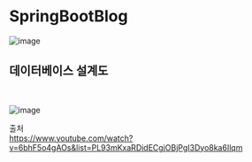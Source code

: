 # SpringBootBlog
![image](https://github.com/jhe2426/SpringBootBlog/assets/117806984/d6a2940f-f062-4ad0-af01-6c4fb596468b)<br>
<h2>데이터베이스 설계도</h2><br>

![image](https://github.com/jhe2426/SpringBootBlog/assets/117806984/c5d517d4-784e-4cb1-83c4-7c2b33a6d1fe)<br>

출처<br>
https://www.youtube.com/watch?v=6bhF5o4gAOs&list=PL93mKxaRDidECgjOBjPgI3Dyo8ka6Ilqm

